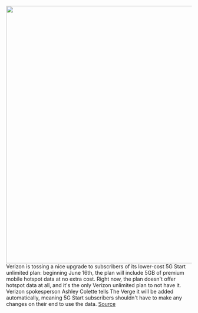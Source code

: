 <img src='https://cdn.vox-cdn.com/thumbor/U0hLBq89sM3mSYuneY3xtrWIXSE=/0x0:2040x1360/1200x800/filters:focal(857x517:1183x843)/cdn.vox-cdn.com/uploads/chorus_image/image/70980550/acastro_200109_1777_verizon_0001.0.0.jpg' width='700px' /><br/>
Verizon is tossing a nice upgrade to subscribers of its lower-cost 5G Start unlimited plan: beginning June 16th, the plan will include 5GB of premium mobile hotspot data at no extra cost. Right now, the plan doesn't offer hotspot data at all, and it's the only Verizon unlimited plan to not have it. Verizon spokesperson Ashley Colette tells The Verge it will be added automatically, meaning 5G Start subscribers shouldn't have to make any changes on their end to use the data.
<a href='https://www.theverge.com/2022/6/15/23170029/verizon-cheapest-unlimited-plan-5g-start-mobile-hotspot-data'> Source <a/>